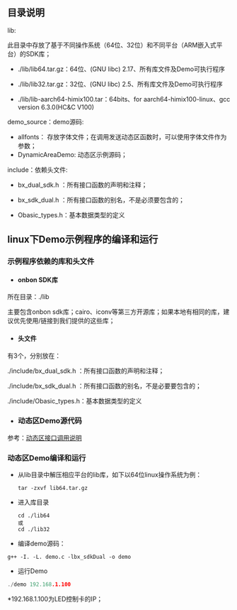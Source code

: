 ## 目录说明

lib:

 此目录中存放了基于不同操作系统（64位、32位）和不同平台（ARM嵌入式平台）的SDK库；

- ./lib/lib64.tar.gz：64位、(GNU libc) 2.17、所有库文件及Demo可执行程序
- ./lib/lib32.tar.gz：32位、(GNU libc) 2.5、所有库文件及Demo可执行程序

- ./lib/lib-aarch64-himix100.tar：64bits、for aarch64-himix100-linux、gcc version 6.3.0(HC&C V100)


demo_source：demo源码:

- allfonts： 存放字体文件；在调用发送动态区函数时，可以使用字体文件作为参数；
- DynamicAreaDemo: 动态区示例源码；

include：依赖头文件:

- bx_dual_sdk.h ：所有接口函数的声明和注释；

- bx_sdk_dual.h ：所有接口函数的别名，不是必须要包含的；

- Obasic_types.h：基本数据类型的定义



## linux下Demo示例程序的编译和运行

### 示例程序依赖的库和头文件

- #### onbon SDK库

所在目录：./lib

主要包含onbon sdk库；cairo、iconv等第三方开源库；如果本地有相同的库，建议优先使用/链接到我们提供的这些库；

- #### 头文件

有3个，分别放在：

./include/bx_dual_sdk.h ：所有接口函数的声明和注释；

./include/bx_sdk_dual.h ：所有接口函数的别名，不是必要要包含的；

./include/Obasic_types.h：基本数据类型的定义

- ### 动态区Demo源代码


参考：[动态区接口调用说明](https://github.com/onbonlab/bx.dual.linux.cplus/blob/master/doc/BX-G5G6%20SDK%20动态区接口调用说明C%2B%2B.md)



### 动态区Demo编译和运行

- 从lib目录中解压相应平台的lib库，如下以64位linux操作系统为例：

  ```
  tar -zxvf lib64.tar.gz
  ```

- 进入库目录

  ```
  cd ./lib64
  或
  cd ./lib32
  ```

- 编译demo源码：

```
g++ -I. -L. demo.c -lbx_sdkDual -o demo
```

- 运行Demo

```C++
./demo 192.168.1.100
```

*192.168.1.100为LED控制卡的IP；